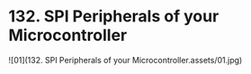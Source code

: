 # 132. SPI Peripherals of your Microcontroller



![01](132. SPI Peripherals of your Microcontroller.assets/01.jpg)